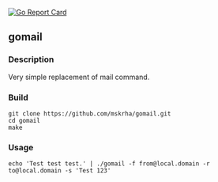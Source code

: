 [![Go Report Card](https://goreportcard.com/badge/github.com/mskrha/gomail)](https://goreportcard.com/report/github.com/mskrha/gomail)

## gomail

### Description
Very simple replacement of mail command.

### Build
```shell
git clone https://github.com/mskrha/gomail.git
cd gomail
make
```

### Usage
```shell
echo 'Test test test.' | ./gomail -f from@local.domain -r to@local.domain -s 'Test 123'
```
